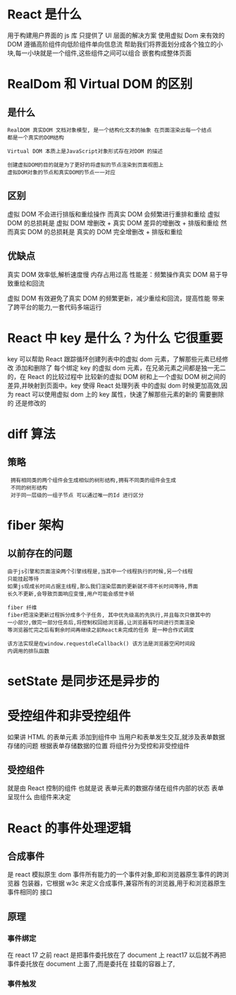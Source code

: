 # React 是什么

用于构建用户界面的 js 库 只提供了 UI 层面的解决方案
使用虚拟 Dom 来有效的 DOM 遵循高阶组件向低阶组件单向信息流
帮助我们将界面划分成各个独立的小块,每一小块就是一个组件,这些组件之间可以组合
嵌套构成整体页面

# RealDom 和 Virtual DOM 的区别

## 是什么

    RealDOM 真实DOM 文档对象模型, 是一个结构化文本的抽象 在页面渲染出每一个结点
    都是一个真实的DOM结构

    Virtual DOM 本质上是JavaScript对象形式存在对DOM 的描述

    创建虚拟DOM的目的就是为了更好的将虚拟的节点渲染到页面视图上
    虚拟DOM对象的节点和真实DOM的节点一一对应

## 区别

虚拟 DOM 不会进行排版和重绘操作 而真实 DOM 会频繁进行重排和重绘
虚拟 DOM 的总损耗是 虚拟 DOM 增删改 + 真实 DOM 差异的增删改 + 排版和重绘
然而真实 DOM 的总损耗是 真实的 DOM 完全增删改 + 排版和重绘

## 优缺点

真实 DOM 效率低,解析速度慢 内存占用过高
性能差：频繁操作真实 DOM 易于导致重绘和回流

虚拟 DOM
有效避免了真实 DOM 的频繁更新，减少重绘和回流，提高性能
带来了跨平台的能力,一套代码多端运行

# React 中 key 是什么？为什么 它很重要

key 可以帮助 React 跟踪循环创建列表中的虚拟 dom 元素，了解那些元素已经修改
添加和删除了
每个绑定 key 的虚拟 dom 元素，在兄弟元素之间都是独一无二的，在 React 的比较过程中
比较新的虚拟 DOM 树和上一个虚拟 DOM 树之间的差异,并映射到页面中。key 使得 React 处理列表
中的虚拟 dom 时候更加高效,因为 react 可以使用虚拟 dom 上的 key 属性，快速了解那些元素的新的
需要删除的 还是修改的

# diff 算法

## 策略

     拥有相同类的两个组件会生成相似的树形结构,拥有不同类的组件会生成
     不同的树形结构
     对于同一层级的一组子节点 可以通过唯一的Id 进行区分

# fiber 架构

## 以前存在的问题

    由于js引擎和页面渲染两个引擎线程是,当其中一个线程执行的时候,另一个线程
    只能挂起等待
    如果js现成长时间占据主线程,那么我们渲染层面的更新就不得不长时间等待,界面
    长久不更新,会导致页面响应变慢,用户可能会感觉卡顿

    fiber 纤维
    fiber把渲染更新过程拆分成多个子任务, 其中优先级高的先执行,并且每次只做其中的
    一小部分,做完一部分任务后,将控制权回给浏览器,让浏览器有时间进行页面渲染
    等浏览器忙完之后有剩余时间再继续之前React未完成的任务 是一种合作式调度

    该方法实现是在window.requestdleCallback() 该方法是浏览器空闲时间段
    内调用的排队函数

# setState 是同步还是异步的

# 受控组件和非受控组件

如果讲 HTML 的表单元素 添加到组件中 当用户和表单发生交互,就涉及表单数据存储的问题
根据表单存储数据的位置 将组件分为受控和非受控组件

## 受控组件

就是由 React 控制的组件 也就是说 表单元素的数据存储在组件内部的状态
表单呈现什么 由组件来决定

# React 的事件处理逻辑

## 合成事件

是 react 模拟原生 dom 事件所有能力的一个事件对象,即和浏览器原生事件的跨浏览器
包装器，它根据 w3c 来定义合成事件,兼容所有的浏览器,用于和浏览器原生事件相同的
接口

## 原理

### 事件绑定

在 react 17 之前 react 是把事件委托放在了 document 上
react17 以后就不再把事件委托放在 document 上面了,而是委托在
挂载的容器上了,

### 事件触发
